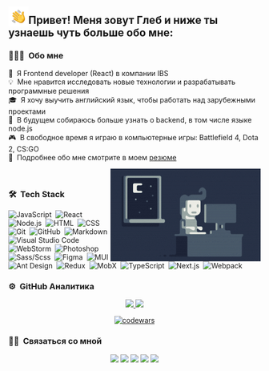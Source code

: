 <img alt="Night Coding" src="./assets/Hand%20Wave.gif" width='40' align="left"/><h2>Привет! Меня зовут Глеб и ниже ты узнаешь чуть больше обо мне:</h2>

### 👨🏻‍💻 &nbsp;Обо мне

🗿 &nbsp;Я Frontend developer (React) в компании IBS \
💡 &nbsp;Мне нравится исследовать новые технологии и разрабатывать программные решения \
🎓 &nbsp;Я хочу выучить английский язык, чтобы работать над зарубежными проектами\
🌴 &nbsp;В будущем собираюсь больше узнать о backend, в том числе языке node.js \
🎮 &nbsp;В свободное время я играю в компьютерные игры: Battlefield 4, Dota 2, CS:GO\
📃 &nbsp;Подробнее обо мне смотрите в моем [резюме](https://sochi.hh.ru/resume/fc31b6fcff090cec980039ed1f515941334967) 

<img alt="Night Coding" src="https://raw.githubusercontent.com/AVS1508/AVS1508/master/assets/Night-Coding.gif" align="right"/>
&nbsp;

### 🛠 &nbsp;Tech Stack

![JavaScript](https://img.shields.io/badge/-JavaScript-05122A?style=flat&logo=javascript)&nbsp;
![React](https://img.shields.io/badge/-React-05122A?style=flat&logo=react)&nbsp;
![Node.js](https://img.shields.io/badge/-Node.js-05122A?style=flat&logo=node.js)&nbsp;
![HTML](https://img.shields.io/badge/-HTML-05122A?style=flat&logo=HTML5)&nbsp;
![CSS](https://img.shields.io/badge/-CSS-05122A?style=flat&logo=CSS3&logoColor=1572B6)&nbsp;
![Git](https://img.shields.io/badge/-Git-05122A?style=flat&logo=git)&nbsp;
![GitHub](https://img.shields.io/badge/-GitHub-05122A?style=flat&logo=github)&nbsp;
![Markdown](https://img.shields.io/badge/-Markdown-05122A?style=flat&logo=markdown)\
![Visual Studio Code](https://img.shields.io/badge/-Visual%20Studio%20Code-05122A?style=flat&logo=visual-studio-code&logoColor=007ACC)&nbsp;
![WebStorm](https://img.shields.io/badge/-WebStorm-05122A?style=flat&logo=WebStorm)&nbsp;
![Photoshop](https://img.shields.io/badge/-Photoshop-05122A?style=flat&logo=adobe-photoshop)&nbsp;
![Sass/Scss](https://img.shields.io/badge/-Sass/Scss-05122A?style=flat&logo=Sass)&nbsp;
![Figma](https://img.shields.io/badge/-Figma-05122A?style=flat&logo=Figma)&nbsp;
![MUI](https://img.shields.io/badge/-MUI-05122A?style=flat&logo=MUI)&nbsp;
![Ant Design](https://img.shields.io/badge/-Ant_Design-05122A?style=flat&logo=Ant-Design)&nbsp;
![Redux](https://img.shields.io/badge/-Redux-05122A?style=flat&logo=Redux)&nbsp;
![MobX](https://img.shields.io/badge/-MobX-05122A?style=flat&logo=MobX)&nbsp;
![TypeScript](https://img.shields.io/badge/-TypeScript-05122A?style=flat&logo=TypeScript)&nbsp;
![Next.js](https://img.shields.io/badge/-Next.js-05122A?style=flat&logo=Next.js)&nbsp;
![Webpack](https://img.shields.io/badge/-Webpack-05122A?style=flat&logo=Webpack)&nbsp;

### ⚙️ &nbsp;GitHub Аналитика

<p align="center">
  <a href="https://github.com/GlebKodrik">
    <img height="180em" src="https://github-readme-stats-eight-theta.vercel.app/api?username=GlebKodrik&show_icons=true&theme=algolia&include_all_commits=true&count_private=true"/>
    <img height="180em" src="https://github-readme-stats-eight-theta.vercel.app/api/top-langs/?username=GlebKodrik&layout=compact&langs_count=8&theme=algolia"/>
  </a>
</p>
<p align="center">
  <a href="https://www.codewars.com/users/GlebKodrik" target="_blank">
    <img src="https://www.codewars.com/users/GlebKodrik/badges/large" alt="codewars" />
    </a>
</p>

### 🤝🏻 &nbsp;Связаться со мной

<p align="center">
<a href="https://www.linkedin.com/in/gleb-kodrik-5b6bb4226/"><img src="https://img.shields.io/badge/-Gleb%20Kodrik-0077B5?style=flat&logo=Linkedin&logoColor=white"/></a>
<a href="mailto:kodrikgleb2@gmail.com"><img src="https://img.shields.io/badge/-kodrikgleb2@gmail.com-D14836?style=flat&logo=Gmail&logoColor=white"/></a>
<a href="https://instagram.com/_gleb.kodrik_"><img src="https://img.shields.io/badge/-@__gleb.kodrik__-E4405F?style=flat&logo=Instagram&logoColor=white"/></a>
<a href="https://t.me/glebkod"><img src="https://img.shields.io/badge/-@glebkod-E4405F?style=flat&logo=Telegram&logoColor=white&color=000FB9"/></a>
<a href="https://vk.com/k.glebka"><img src="https://img.shields.io/badge/-glebkod-E4405F?style=flat&logo=VK&logoColor=white&color=blue"/></a>
